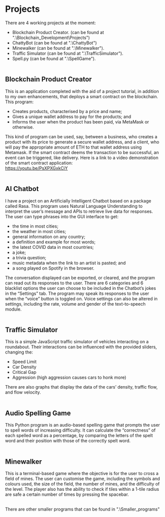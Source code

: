 # Projects

There are 4 working projects at the moment:
- Blockchain Product Creator. (can be found at ".\Blockchain_Development\Projects") <br>
- ChattyBot (can be found at ".\ChattyBot")<br>
- Minewalker (can be found at ".\Minewalker").<br>
- Traffic Simulator (can be found at ".\TrafficSimulator").<br>
- Spell.py (can be found at ".\SpellGame").<br></br>

## Blockchain Product Creator
This is an application completed with the aid of a project tutorial, in addition to my own
enhancements, that deploys a smart contract on the blockchain. This program:<br>
- Creates products, characterised by a price and name;<br>
- Gives a unique wallet address to pay for the products; and<br>
- Informs the user when the product has been paid, via MetaMask or otherwise.<br>

This kind of program can be used, say, between a business, who creates a product with its price to
generate a secure wallet address, and a client, who will pay the appropriate amount of ETH to that
wallet address using Metamask. If the smart contract deems the transaction to be successful, an event
can be triggered, like delivery.
Here is a link to a video demonstration of the smart contract application:<br>
https://youtu.be/PsXPXGxkCiY<br></br>

## AI Chatbot 
I have a project on an Artificially Intelligent Chatbot based on a package called Rasa. This program uses Natural Language Understanding to interpret the user’s message and APIs to retrieve live data for responses. The user can type phrases into the GUI interface to get:<br>
- the time in most cities;<br>
- the weather in most cities;<br>
- general information on any country;<br>
- a definition and example for most words;<br>
- the latest COVID data in most countries;<br>
- a joke;<br>
- a trivia question;<br>
- music metadata when the link to an artist is pasted; and<br>
- a song played on Spotify in the browser.<br>

The conversation displayed can be exported, or cleared, and the program can read out its responses to the user. There are 6 categories and 6 blacklist options the user can choose to be included in the Chatbot’s jokes in the “Settings” tab. The program may speak its responses to the user when the “voice” button is toggled on. Voice settings can also be altered in settings, including the rate, volume and gender of the text-to-speech module.<br></br>

## Traffic Simulator
This is a simple JavaScript traffic simulator of vehicles interacting on a roundabout. Their interactions can be influenced with the provided sliders, changing the:<br>
- Speed Limit<br>
- Car Density<br>
- Critical Gap<br>
- Aggression (high aggression causes cars to honk more)<br>

There are also graphs that display the data of the cars’ density, traffic flow, and flow velocity.<br></br>

## Audio Spelling Game
This Python program is an audio-based spelling game that prompts the user to spell words of increasing difficulty. It can calculate the “correctness” of each spelled word as a percentage, by comparing the letters of the spelt word and their position with those of the correctly spelt word.<br></br>

## Minewalker
This is a terminal-based game where the objective is for the user to cross a field of mines. The user can customise the game, including the symbols and colours used, the size of the field, the number of mines, and the difficulty of the level. The player also has the ability to check if tiles within a 1-tile radius are safe a certain number of times by pressing the spacebar.<br></br>

There are other smaller programs that can be found in ".\Smaller_programs"


